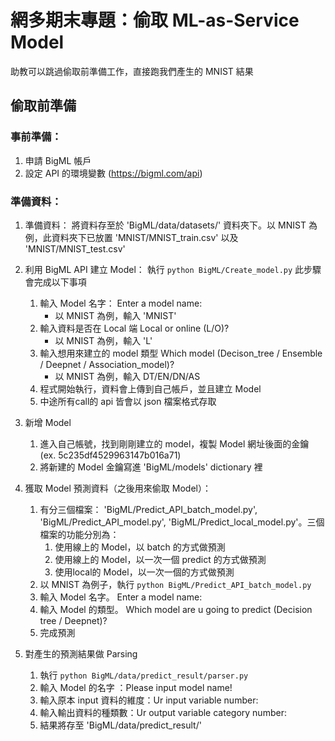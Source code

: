# 網多期末專題：偷取 ML-as-Service Model

助教可以跳過偷取前準備工作，直接跑我們產生的 MNIST 結果

## 偷取前準備
### 事前準備：
1. 申請 BigML 帳戶
2. 設定 API 的環境變數 (https://bigml.com/api)
### 準備資料：
1. 準備資料：
將資料存至於 'BigML/data/datasets/' 資料夾下。以 MNIST 為例，此資料夾下已放置 'MNIST/MNIST_train.csv' 以及  'MNIST/MNIST_test.csv'

2. 利用 BigML API 建立 Model：
執行 `python BigML/Create_model.py`
此步驟會完成以下事項
    1. 輸入 Model 名字： Enter a model name:
        * 以 MNIST 為例，輸入 'MNIST'
    2. 輸入資料是否在 Local 端 Local or online (L/O)?
        * 以 MNIST 為例，輸入 'L'
    3. 輸入想用來建立的 model 類型 Which model (Decison_tree / Ensemble / Deepnet / Association_model)?
        * 以 MNIST 為例，輸入 DT/EN/DN/AS
    4. 程式開始執行，資料會上傳到自己帳戶，並且建立 Model
    5. 中途所有call的 api 皆會以 json 檔案格式存取

3. 新增 Model
    1. 進入自己帳號，找到剛剛建立的 model，複製 Model 網址後面的金鑰 (ex. 5c235df4529963147b016a71)
    2. 將新建的 Model 金鑰寫進 'BigML/models' dictionary 裡

4. 獲取 Model 預測資料（之後用來偷取 Model）：
    1. 有分三個檔案： 'BigML/Predict_API_batch_model.py', 'BigML/Predict_API_model.py', 'BigML/Predict_local_model.py'。三個檔案的功能分別為：
        1. 使用線上的 Model，以 batch 的方式做預測
        2. 使用線上的 Model，以一次一個 predict 的方式做預測
        3. 使用local的 Model，以一次一個的方式做預測
    2. 以 MNIST 為例子，執行 `python BigML/Predict_API_batch_model.py`
    3. 輸入 Model 名字。 Enter a model name:
    4. 輸入 Model 的類型。 Which model are u going to predict (Decision tree / Deepnet)?
    5. 完成預測

5. 對產生的預測結果做 Parsing
    1. 執行 `python BigML/data/predict_result/parser.py`
    2. 輸入 Model 的名字 ：Please input model name!
    3. 輸入原本 input 資料的維度：Ur input variable number:
    4. 輸入輸出資料的種類數：Ur output variable category number: 
    5. 結果將存至 'BigML/data/predict_result/'

